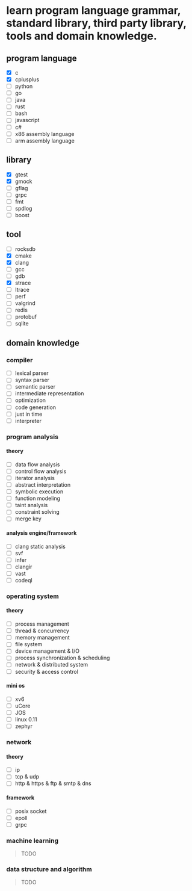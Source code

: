 # learn program language grammar, standard library, third party library, tools and domain knowledge.

## program language

- [x] c
- [x] cplusplus
- [ ] python
- [ ] go
- [ ] java
- [ ] rust
- [ ] bash
- [ ] javascript
- [ ] c#
- [ ] x86 assembly language
- [ ] arm assembly language

## library
- [x] gtest
- [x] gmock
- [ ] gflag
- [ ] grpc
- [ ] fmt
- [ ] spdlog
- [ ] boost

## tool

- [ ] rocksdb
- [x] cmake
- [x] clang
- [ ] gcc
- [ ] gdb
- [x] strace
- [ ] ltrace
- [ ] perf
- [ ] valgrind
- [ ] redis
- [ ] protobuf
- [ ] sqlite

## domain knowledge

### compiler
- [ ] lexical parser
- [ ] syntax parser
- [ ] semantic parser
- [ ] intermediate representation
- [ ] optimization
- [ ] code generation
- [ ] just in time
- [ ] interpreter

### program analysis

#### theory
- [ ] data flow analysis
- [ ] control flow analysis
- [ ] iterator analysis
- [ ] abstract interpretation
- [ ] symbolic execution
- [ ] function modeling
- [ ] taint analysis
- [ ] constraint solving
- [ ] merge key

#### analysis engine/framework
- [ ] clang static analysis
- [ ] svf
- [ ] infer
- [ ] clangir
- [ ] vast
- [ ] codeql

### operating system

#### theory
- [ ] process management
- [ ] thread & concurrency
- [ ] memory management
- [ ] file system
- [ ] device management & I/O
- [ ] process synchronization & scheduling
- [ ] network & distributed system
- [ ] security & access control

#### mini os
- [ ] xv6
- [ ] uCore
- [ ] JOS
- [ ] linux 0.11
- [ ] zephyr

### network

#### theory
- [ ] ip
- [ ] tcp & udp
- [ ] http & https & ftp & smtp & dns

#### framework
- [ ] posix socket
- [ ] epoll
- [ ] grpc

### machine learning
> TODO

### data structure and algorithm
> TODO
